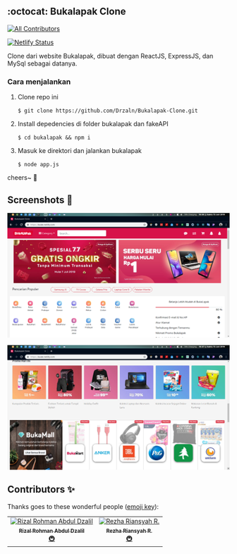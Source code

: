 ## :octocat: Bukalapak Clone
[![All Contributors](https://img.shields.io/badge/all_contributors-2-orange.svg?style=flat-square)](#contributors)


[![Netlify Status](https://api.netlify.com/api/v1/badges/078aeb1c-3ad7-417e-9b4b-bdef10d7793c/deploy-status)](https://bulak.netlify.com)

Clone dari website Bukalapak, dibuat dengan ReactJS, ExpressJS, dan MySql sebagai datanya.

### Cara menjalankan

1. Clone repo ini 
   ```
   $ git clone https://github.com/Drzaln/Bukalapak-Clone.git
   ```
2. Install depedencies di folder bukalapak dan fakeAPI
   ```
   $ cd bukalapak && npm i
   ```
3. Masuk ke direktori dan jalankan bukalapak
   ```
   $ node app.js
   ```

cheers~ :beers:

## Screenshots :beers:

![image](screenshot/1.png)

![image](screenshot/2.png)

## Contributors ✨

Thanks goes to these wonderful people ([emoji key](https://allcontributors.org/docs/en/emoji-key)):

<!-- ALL-CONTRIBUTORS-LIST:START - Do not remove or modify this section -->
<!-- prettier-ignore -->
<table>
  <tr>
    <td align="center"><a href="https://github.com/rizal271"><img src="https://avatars0.githubusercontent.com/u/50235425?v=4" width="100px;" alt="Rizal Rohman Abdul Dzalil"/><br /><sub><b>Rizal Rohman Abdul Dzalil</b></sub></a><br /><a href="#infra-rizal271" title="Infrastructure (Hosting, Build-Tools, etc)">🚇</a></td>
    <td align="center"><a href="https://github.com/rezhariansyah"><img src="https://avatars3.githubusercontent.com/u/42859545?v=4" width="100px;" alt="Rezha Riansyah R."/><br /><sub><b>Rezha Riansyah R.</b></sub></a><br /><a href="#infra-rezhariansyah" title="Infrastructure (Hosting, Build-Tools, etc)">🚇</a></td>
  </tr>
</table>

<!-- ALL-CONTRIBUTORS-LIST:END -->